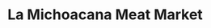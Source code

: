 ---
title: "La Michoacana Meat Market"
url: /duncanville/la-michoacana-meat-market/
shop: Supermarkt
---